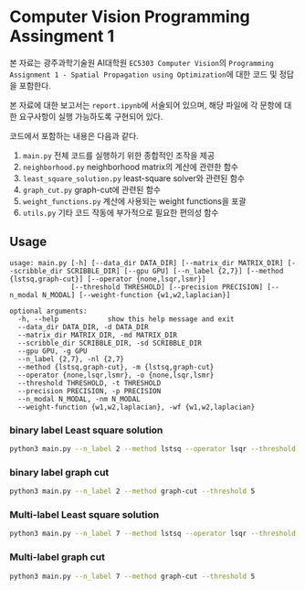 # Computer Vision Programming Assingment 1
본 자료는 광주과학기술원 AI대학원 `EC5303 Computer Vision`의 `Programming Assignment 1 - Spatial Propagation using Optimization`에 대한 코드 및 정답을 포함한다.

본 자료에 대한 보고서는 `report.ipynb`에 서술되어 있으며, 해당 파일에 각 문항에 대한 요구사항이 실행 가능하도록 구현되어 있다.

코드에서 포함하는 내용은 다음과 같다.

1. `main.py` 전체 코드를 실행하기 위한 종합적인 조작을 제공
2. `neighborhood.py` neighborhood matrix의 계산에 관련한 함수
3. `least_square_solution.py` least-square solver와 관련된 함수
4. `graph_cut.py` graph-cut에 관련된 함수
5. `weight_functions.py` 계산에 사용되는 weight functions을 포괄
6. `utils.py` 기타 코드 작동에 부가적으로 필요한 편의성 함수

## Usage

```
usage: main.py [-h] [--data_dir DATA_DIR] [--matrix_dir MATRIX_DIR] [--scribble_dir SCRIBBLE_DIR] [--gpu GPU] [--n_label {2,7}] [--method {lstsq,graph-cut}] [--operator {none,lsqr,lsmr}]
               [--threshold THRESHOLD] [--precision PRECISION] [--n_modal N_MODAL] [--weight-function {w1,w2,laplacian}]

optional arguments:
  -h, --help            show this help message and exit
  --data_dir DATA_DIR, -d DATA_DIR
  --matrix_dir MATRIX_DIR, -md MATRIX_DIR
  --scribble_dir SCRIBBLE_DIR, -sd SCRIBBLE_DIR
  --gpu GPU, -g GPU
  --n_label {2,7}, -nl {2,7}
  --method {lstsq,graph-cut}, -m {lstsq,graph-cut}
  --operator {none,lsqr,lsmr}, -o {none,lsqr,lsmr}
  --threshold THRESHOLD, -t THRESHOLD
  --precision PRECISION, -p PRECISION
  --n_modal N_MODAL, -nm N_MODAL
  --weight-function {w1,w2,laplacian}, -wf {w1,w2,laplacian}
```

### binary label Least square solution

```bash
python3 main.py --n_label 2 --method lstsq --operator lsqr --threshold 5 --precision 1e-6
```

### binary label graph cut

```bash
python3 main.py --n_label 2 --method graph-cut --threshold 5
```

### Multi-label Least square solution

```bash
python3 main.py --n_label 7 --method lstsq --operator lsqr --threshold 5 --precision 1e-6
```

### Multi-label graph cut

```bash
python3 main.py --n_label 7 --method graph-cut --threshold 5
```